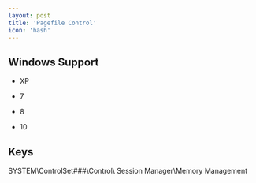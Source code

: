 ```yaml
---
layout: post
title: 'Pagefile Control'
icon: 'hash'
---
```


## Windows Support

- XP

- 7

- 8

- 10



## Keys

SYSTEM\ControlSet###\Control\ Session Manager\Memory Management

